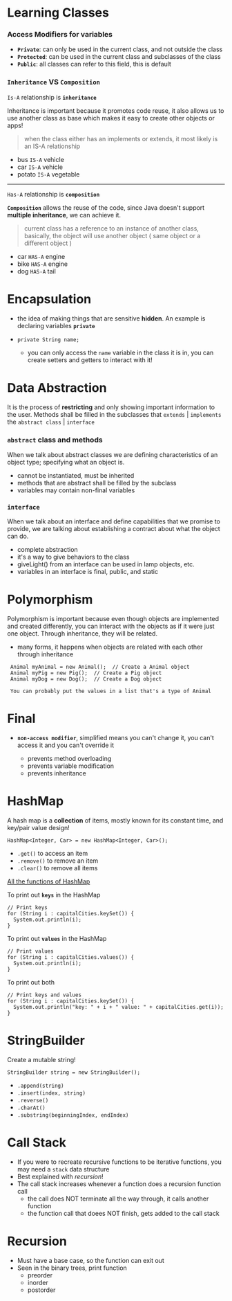 # Learning Classes

### Access Modifiers for variables

- **`Private`**: can only be used in the current class, and not outside the class
- **`Protected`**: can be used in the current class and subclasses of the class
- **`Public`**: all classes can refer to this field, this is default

### `Inheritance` VS `Composition`

`Is-A` relationship is **`inheritance`**

Inheritance is important because it promotes code reuse, it also allows us to use another class as base which makes it easy to create other objects or apps!

> when the class either has an implements or extends, it most likely is an IS-A relationship

- bus `IS-A` vehicle
- car `IS-A` vehicle
- potato `IS-A` vegetable

---

`Has-A` relationship is **`composition`** <br>

**`Composition`** allows the reuse of the code, since Java doesn't support **multiple inheritance**, we can achieve it.

> current class has a reference to an instance of another class, basically, the object will use another object ( same object or a different object )

- car `HAS-A` engine
- bike `HAS-A` engine
- dog `HAS-A` tail

# Encapsulation

- the idea of making things that are sensitive **hidden**. An example is declaring variables **`private`**

- `private String name;`
  - you can only access the `name` variable in the class it is in, you can create setters and getters to interact with it!

# Data Abstraction

It is the process of **restricting** and only showing important information to the user. Methods shall be filled in the subclasses that `extends` | `implements` the `abstract class` | `interface`

### `abstract` class and methods

When we talk about abstract classes we are defining characteristics of an object type; specifying what an object is.

- cannot be instantiated, must be inherited
- methods that are abstract shall be filled by the subclass
- variables may contain non-final variables

### `interface`

When we talk about an interface and define capabilities that we promise to provide, we are talking about establishing a contract about what the object can do.

- complete abstraction
- it's a way to give behaviors to the class
- giveLight() from an interface can be used in lamp objects, etc.
- variables in an interface is final, public, and static

# Polymorphism

Polymorphism is important because even though objects are implemented and created differently, you can interact with the objects as if it were just one object. Through inheritance, they will be related.

- many forms, it happens when objects are related with each other through inheritance

```
 Animal myAnimal = new Animal();  // Create a Animal object
 Animal myPig = new Pig();  // Create a Pig object
 Animal myDog = new Dog();  // Create a Dog object
 
 You can probably put the values in a list that's a type of Animal
```

# Final 

- **`non-access modifier`**, simplified means you can't change it, you can't access it and you can't override it
  
    - prevents method overloading
    - prevents variable modification
    - prevents inheritance

# HashMap

A hash map is a **collection** of items, mostly known for its constant time, and key/pair value design!

```
HashMap<Integer, Car> = new HashMap<Integer, Car>();
```
- `.get()` to access an item
- `.remove()` to remove an item
- `.clear()` to remove all items

[All the functions of HashMap](https://docs.oracle.com/javase/8/docs/api/java/util/HashMap.html)

To print out **`keys`** in the HashMap
```
// Print keys
for (String i : capitalCities.keySet()) {
  System.out.println(i);
}
```

To print out **`values`** in the HashMap
```
// Print values
for (String i : capitalCities.values()) {
  System.out.println(i);
}
```

To print out both
```
// Print keys and values
for (String i : capitalCities.keySet()) {
  System.out.println("key: " + i + " value: " + capitalCities.get(i));
}
```

# StringBuilder

Create a mutable string!
```
StringBuilder string = new StringBuilder();
```
- `.append(string)`
- `.insert(index, string)`
- `.reverse()`
- `.charAt()`
- `.substring(beginningIndex, endIndex)`

# Call Stack 

- If you were to recreate recursive functions to be iterative functions, you may need a `stack` data structure
- Best explained with _recursion_!
- The call stack increases whenever a function does a recursion function call
  - the call does NOT terminate all the way through, it calls another function
  - the function call that doees NOT finish, gets added to the call stack
  
# Recursion

- Must have a base case, so the function can exit out
- Seen in the binary trees, print function
  - preorder
  - inorder
  - postorder